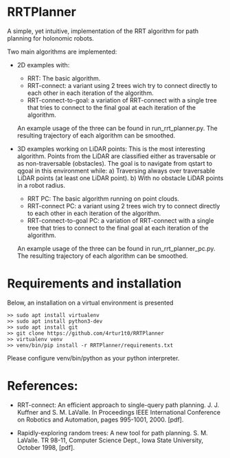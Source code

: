 # RRTPlanner
A simple, yet intuitive, implementation of the RRT algorithm for path planning for holonomic robots.

Two main algorithms are implemented:
- 2D examples with:
    - RRT: The basic algorithm.
    - RRT-connect: a variant using 2 trees wich try to connect directly to each other in each iteration of the algorithm.
    - RRT-connect-to-goal: a variation of RRT-connect with a single tree that tries to connect to the final goal at each iteration of the algorithm.
 
    An example usage of the three can be found in run_rrt_planner.py. The resulting trajectory of each algorithm can be smoothed. 

- 3D examples working on LiDAR points:
  This is the most interesting algorithm. Points from the LiDAR are classified either as traversable or as non-traversable (obstacles).
  The goal is to navigate from qstart to qgoal in this environment while:
  a) Traversing always over traversable LiDAR points (at least one LiDAR point).
  b) With no obstacle LiDAR points in a robot radius.
    - RRT PC: The basic algorithm running on point clouds.
    - RRT-connect PC: a variant using 2 trees wich try to connect directly to each other in each iteration of the algorithm.
    - RRT-connect-to-goal PC: a variation of RRT-connect with a single tree that tries to connect to the final goal at each iteration of the algorithm.

    An example usage of the three can be found in run_rrt_planner_pc.py. The resulting trajectory of each algorithm can be smoothed.



# Requirements and installation
Below, an installation on a virtual environment is presented

```
>> sudo apt install virtualenv
>> sudo apt install python3-dev
>> sudo apt install git
>> git clone https://github.com/4rtur1t0/RRTPlanner
>> virtualenv venv
>> venv/bin/pip install -r RRTPlanner/requirements.txt
```

Please configure venv/bin/python as your python interpreter.



# References:
- RRT-connect: An efficient approach to single-query path planning. J. J. Kuffner and S. M. LaValle. In Proceedings IEEE International Conference on Robotics and Automation, pages 995-1001, 2000. [pdf].

- Rapidly-exploring random trees: A new tool for path planning. S. M. LaValle. TR 98-11, Computer Science Dept., Iowa State University, October 1998, [pdf].
